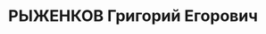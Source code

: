 ---
title: РЫЖЕНКОВ Григорий Егорович
description: "1905 р., Ульянівський р-н Середньоволзького краю (Російська Федерація),\
  \ росіянин, із службовців, освіта середня. Проживав у м. Лубни Полтавської обл.\
  \ Службовець фабрики. \n  Заарештований 15 листопада 1937 р. Засуджений Військовою\
  \ Колегією Верховного Суду СРСР 5 січня 1938 р. за ст. ст. 54-7, 54-8, 54-11 КК\
  \ УРСР до 15 років позбавлення волі з поразкою в правах на 5 років. \n  Реабілітований\
  \ Полтавською обласною прокуратурою 22 липня 1991 р."
---